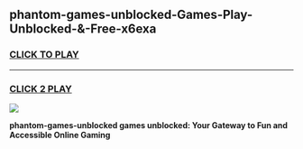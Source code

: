 
## phantom-games-unblocked-Games-Play-Unblocked-&-Free-x6exa
<h3>
<a href="https://premium76.site?title=phantom-games-unblocked&ref=24A">CLICK TO PLAY</a></h3>
<hr>

<h3>
<a href="https://premium76.site?title=phantom-games-unblocked&ref=24A">CLICK 2 PLAY</a>
  
</h3>

<a href="https://premium76.site?title=phantom-games-unblocked&ref=24A"><img src="https://clearcache.store/games.png"></a>


**phantom-games-unblocked games unblocked: Your Gateway to Fun and Accessible Online Gaming**
